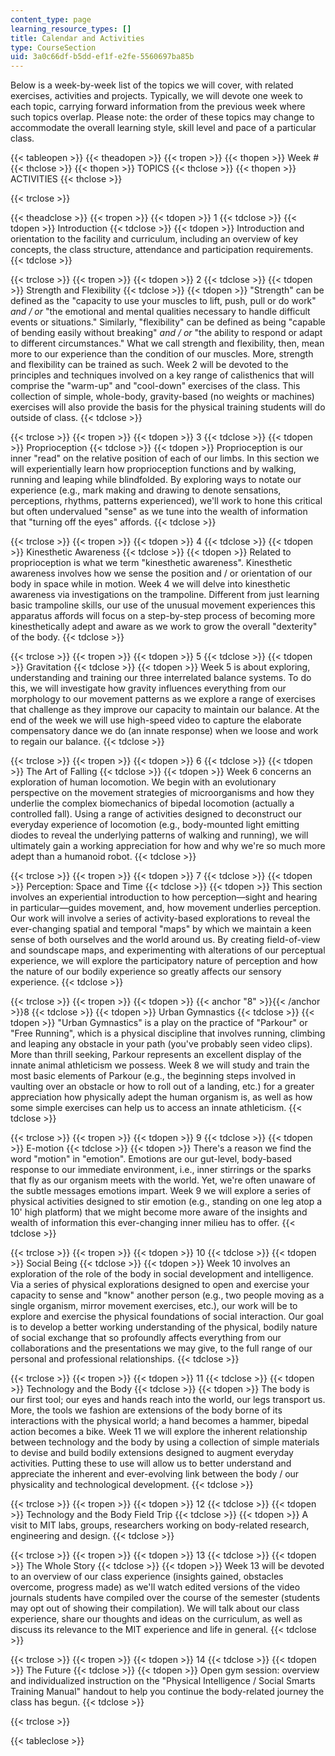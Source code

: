 ```yaml
---
content_type: page
learning_resource_types: []
title: Calendar and Activities
type: CourseSection
uid: 3a0c66df-b5dd-ef1f-e2fe-5560697ba85b
---
```


Below is a week-by-week list of the topics we will cover, with related exercises, activities and projects. Typically, we will devote one week to each topic, carrying forward information from the previous week where such topics overlap. Please note: the order of these topics may change to accommodate the overall learning style, skill level and pace of a particular class.

{{< tableopen >}}
{{< theadopen >}}
{{< tropen >}}
{{< thopen >}}
Week #
{{< thclose >}}
{{< thopen >}}
TOPICS
{{< thclose >}}
{{< thopen >}}
ACTIVITIES
{{< thclose >}}

{{< trclose >}}

{{< theadclose >}}
{{< tropen >}}
{{< tdopen >}}
1
{{< tdclose >}}
{{< tdopen >}}
Introduction
{{< tdclose >}}
{{< tdopen >}}
Introduction and orientation to the facility and curriculum, including an overview of key concepts, the class structure, attendance and participation requirements.
{{< tdclose >}}

{{< trclose >}}
{{< tropen >}}
{{< tdopen >}}
2
{{< tdclose >}}
{{< tdopen >}}
Strength and Flexibility
{{< tdclose >}}
{{< tdopen >}}
"Strength" can be defined as the "capacity to use your muscles to lift, push, pull or do work" _and / or_ "the emotional and mental qualities necessary to handle difficult events or situations." Similarly, "flexibility" can be defined as being "capable of bending easily without breaking" _and / or_ "the ability to respond or adapt to different circumstances." What we call strength and flexibility, then, mean more to our experience than the condition of our muscles. More, strength and flexibility can be trained as such. Week 2 will be devoted to the principles and techniques involved on a key range of calisthenics that will comprise the "warm-up" and "cool-down" exercises of the class. This collection of simple, whole-body, gravity-based (no weights or machines) exercises will also provide the basis for the physical training students will do outside of class.
{{< tdclose >}}

{{< trclose >}}
{{< tropen >}}
{{< tdopen >}}
3
{{< tdclose >}}
{{< tdopen >}}
Proprioception
{{< tdclose >}}
{{< tdopen >}}
Proprioception is our inner "read" on the relative position of each of our limbs. In this section we will experientially learn how proprioception functions and by walking, running and leaping while blindfolded. By exploring ways to notate our experience (e.g., mark making and drawing to denote sensations, perceptions, rhythms, patterns experienced), we'll work to hone this critical but often undervalued "sense" as we tune into the wealth of information that "turning off the eyes" affords.
{{< tdclose >}}

{{< trclose >}}
{{< tropen >}}
{{< tdopen >}}
4
{{< tdclose >}}
{{< tdopen >}}
Kinesthetic Awareness
{{< tdclose >}}
{{< tdopen >}}
Related to proprioception is what we term "kinesthetic awareness". Kinesthetic awareness involves how we sense the position and / or orientation of our body in space while in motion. Week 4 we will delve into kinesthetic awareness via investigations on the trampoline. Different from just learning basic trampoline skills, our use of the unusual movement experiences this apparatus affords will focus on a step-by-step process of becoming more kinesthetically adept and aware as we work to grow the overall "dexterity" of the body.
{{< tdclose >}}

{{< trclose >}}
{{< tropen >}}
{{< tdopen >}}
5
{{< tdclose >}}
{{< tdopen >}}
Gravitation
{{< tdclose >}}
{{< tdopen >}}
Week 5 is about exploring, understanding and training our three interrelated balance systems. To do this, we will investigate how gravity influences everything from our morphology to our movement patterns as we explore a range of exercises that challenge as they improve our capacity to maintain our balance. At the end of the week we will use high-speed video to capture the elaborate compensatory dance we do (an innate response) when we loose and work to regain our balance.
{{< tdclose >}}

{{< trclose >}}
{{< tropen >}}
{{< tdopen >}}
6
{{< tdclose >}}
{{< tdopen >}}
The Art of Falling
{{< tdclose >}}
{{< tdopen >}}
Week 6 concerns an exploration of human locomotion. We begin with an evolutionary perspective on the movement strategies of microorganisms and how they underlie the complex biomechanics of bipedal locomotion (actually a controlled fall). Using a range of activities designed to deconstruct our everyday experience of locomotion (e.g., body-mounted light emitting diodes to reveal the underlying patterns of walking and running), we will ultimately gain a working appreciation for how and why we're so much more adept than a humanoid robot.
{{< tdclose >}}

{{< trclose >}}
{{< tropen >}}
{{< tdopen >}}
7
{{< tdclose >}}
{{< tdopen >}}
Perception: Space and Time
{{< tdclose >}}
{{< tdopen >}}
This section involves an experiential introduction to how perception—sight and hearing in particular—guides movement, and, how movement underlies perception. Our work will involve a series of activity-based explorations to reveal the ever-changing spatial and temporal "maps" by which we maintain a keen sense of both ourselves and the world around us. By creating field-of-view and soundscape maps, and experimenting with alterations of our perceptual experience, we will explore the participatory nature of perception and how the nature of our bodily experience so greatly affects our sensory experience.
{{< tdclose >}}

{{< trclose >}}
{{< tropen >}}
{{< tdopen >}}
{{< anchor "8" >}}{{< /anchor >}}8
{{< tdclose >}}
{{< tdopen >}}
Urban Gymnastics
{{< tdclose >}}
{{< tdopen >}}
"Urban Gymnastics" is a play on the practice of "Parkour" or "Free Running", which is a physical discipline that involves running, climbing and leaping any obstacle in your path (you've probably seen video clips). More than thrill seeking, Parkour represents an excellent display of the innate animal athleticism we possess. Week 8 we will study and train the most basic elements of Parkour (e.g., the beginning steps involved in vaulting over an obstacle or how to roll out of a landing, etc.) for a greater appreciation how physically adept the human organism is, as well as how some simple exercises can help us to access an innate athleticism.
{{< tdclose >}}

{{< trclose >}}
{{< tropen >}}
{{< tdopen >}}
9
{{< tdclose >}}
{{< tdopen >}}
E-motion
{{< tdclose >}}
{{< tdopen >}}
There's a reason we find the word "motion" in "emotion". Emotions are our gut-level, body-based response to our immediate environment, i.e., inner stirrings or the sparks that fly as our organism meets with the world. Yet, we're often unaware of the subtle messages emotions impart. Week 9 we will explore a series of physical activities designed to stir emotion (e.g., standing on one leg atop a 10' high platform) that we might become more aware of the insights and wealth of information this ever-changing inner milieu has to offer.
{{< tdclose >}}

{{< trclose >}}
{{< tropen >}}
{{< tdopen >}}
10
{{< tdclose >}}
{{< tdopen >}}
Social Being
{{< tdclose >}}
{{< tdopen >}}
Week 10 involves an exploration of the role of the body in social development and intelligence. Via a series of physical explorations designed to open and exercise your capacity to sense and "know" another person (e.g., two people moving as a single organism, mirror movement exercises, etc.), our work will be to explore and exercise the physical foundations of social interaction. Our goal is to develop a better working understanding of the physical, bodily nature of social exchange that so profoundly affects everything from our collaborations and the presentations we may give, to the full range of our personal and professional relationships.
{{< tdclose >}}

{{< trclose >}}
{{< tropen >}}
{{< tdopen >}}
11
{{< tdclose >}}
{{< tdopen >}}
Technology and the Body
{{< tdclose >}}
{{< tdopen >}}
The body is our first tool; our eyes and hands reach into the world, our legs transport us. More, the tools we fashion are extensions of the body borne of its interactions with the physical world; a hand becomes a hammer, bipedal action becomes a bike. Week 11 we will explore the inherent relationship between technology and the body by using a collection of simple materials to devise and build bodily extensions designed to augment everyday activities. Putting these to use will allow us to better understand and appreciate the inherent and ever-evolving link between the body / our physicality and technological development.
{{< tdclose >}}

{{< trclose >}}
{{< tropen >}}
{{< tdopen >}}
12
{{< tdclose >}}
{{< tdopen >}}
Technology and the Body Field Trip
{{< tdclose >}}
{{< tdopen >}}
A visit to MIT labs, groups, researchers working on body-related research, engineering and design.
{{< tdclose >}}

{{< trclose >}}
{{< tropen >}}
{{< tdopen >}}
13
{{< tdclose >}}
{{< tdopen >}}
The Whole Story
{{< tdclose >}}
{{< tdopen >}}
Week 13 will be devoted to an overview of our class experience (insights gained, obstacles overcome, progress made) as we'll watch edited versions of the video journals students have compiled over the course of the semester (students may opt out of showing their compilation). We will talk about our class experience, share our thoughts and ideas on the curriculum, as well as discuss its relevance to the MIT experience and life in general.
{{< tdclose >}}

{{< trclose >}}
{{< tropen >}}
{{< tdopen >}}
14
{{< tdclose >}}
{{< tdopen >}}
The Future
{{< tdclose >}}
{{< tdopen >}}
Open gym session: overview and individualized instruction on the "Physical Intelligence / Social Smarts Training Manual" handout to help you continue the body-related journey the class has begun.
{{< tdclose >}}

{{< trclose >}}

{{< tableclose >}}